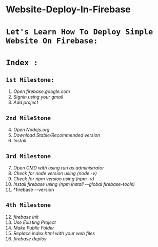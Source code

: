 # Website-Deploy-In-Firebase

# `Let's Learn How To Deploy Simple Website On Firebase:`

# `Index :`
## `1st Milestone:`
1. *Open firebase.google.com*
2. *Signin using your gmail*
3. *Add project*

## `2nd MileStone`
4. *Open Nodejs.org*
5. *Download Stable/Recommended version*
6. *Install*

## `3rd Milestone`
7. *Open CMD with using run as administrator*
8. *Check for node version using (node -v)*
9. *Check for npm version using (npm -v)*
10. *Install firebase using (npm install --global firebase-tools)*
11. *firebase --version

## `4th Milestone`
12. *firebase init*
13. *Use Existing Project*
14. *Make Public Folder*
15. *Replace index.html with your web files*
16. *firebase deploy*

